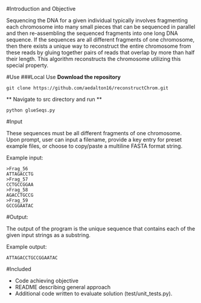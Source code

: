 #Introduction and Objective

Sequencing the DNA for a given individual typically involves fragmenting each chromosome into many small pieces that can be sequenced in parallel and then re-assembling the sequenced fragments into one long DNA sequence. If the sequences are all different fragments of one chromosome, then there exists a unique way to reconstruct the entire chromosome from these reads by gluing together pairs of reads that overlap by more than half their length. This algorithm reconstructs the chromosome utilizing this special property. 

#Use
###Local Use
**Download the repository**

    git clone https://github.com/aedalton16/reconstructChrom.git

** Navigate to src directory and run **
    
    python glueSeqs.py

#Input

These sequences must be all different fragments of one chromosome. Upon prompt, user can input a filename, provide a key entry for preset example files, or choose to copy/paste a multiline FASTA format string. 

Example input:

	>Frag_56
	ATTAGACCTG
	>Frag_57
	CCTGCCGGAA
	>Frag_58
	AGACCTGCCG
	>Frag_59
	GCCGGAATAC

#Output: 

The output of the program is the unique sequence that contains each of the given input strings as a substring.

Example output:

	ATTAGACCTGCCGGAATAC


#Included

- Code achieving objective
- README describing general approach
- Additional code written to evaluate solution (test/unit_tests.py).

